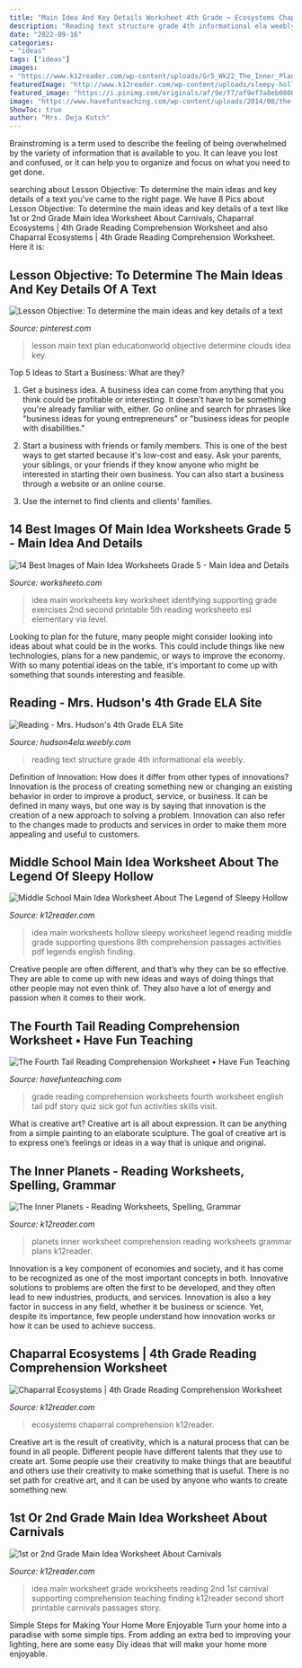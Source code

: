 ```yaml
---
title: "Main Idea And Key Details Worksheet 4th Grade ~ Ecosystems Chaparral Comprehension K12reader"
description: "Reading text structure grade 4th informational ela weebly"
date: "2022-09-16"
categories:
- "ideas"
tags: ["ideas"]
images:
- "https://www.k12reader.com/wp-content/uploads/Gr5_Wk22_The_Inner_Planets.jpg"
featuredImage: "http://www.k12reader.com/wp-content/uploads/sleepy-hollow-main-idea.jpg"
featured_image: "https://i.pinimg.com/originals/af/9e/f7/af9ef7a8eb0800bd3e69b3c6c0fb11b5.png"
image: "https://www.havefunteaching.com/wp-content/uploads/2014/08/the-fourth-tail-fourth-grade-reading-comprehension-worksheet-1.jpg"
ShowToc: true
author: "Mrs. Deja Kutch"
---
```



Brainstroming is a term used to describe the feeling of being overwhelmed by the variety of information that is available to you. It can leave you lost and confused, or it can help you to organize and focus on what you need to get done.

	

		
searching about Lesson Objective: To determine the main ideas and key details of a text you've came to the right page. We have 8 Pics about Lesson Objective: To determine the main ideas and key details of a text like 1st or 2nd Grade Main Idea Worksheet About Carnivals, Chaparral Ecosystems | 4th Grade Reading Comprehension Worksheet and also Chaparral Ecosystems | 4th Grade Reading Comprehension Worksheet. Here it is:
		
    
## Lesson Objective: To Determine The Main Ideas And Key Details Of A Text

<img loading=lazy src="https://i.pinimg.com/originals/af/9e/f7/af9ef7a8eb0800bd3e69b3c6c0fb11b5.png" onerror="this.onerror=null;this.src='https://tse1.mm.bing.net/th?id=OIP.gBqPh9l3a5vMCT9QF2KeRgHaLG&amp;pid=15.1';" alt="Lesson Objective: To determine the main ideas and key details of a text">

_Source: pinterest.com_

>lesson main text plan educationworld objective determine clouds idea key. 

	

Top 5 Ideas to Start a Business: What are they?
1. Get a business idea. A business idea can come from anything that you think could be profitable or interesting. It doesn't have to be something you're already familiar with, either. Go online and search for phrases like "business ideas for young entrepreneurs" or "business ideas for people with disabilities."
2. Start a business with friends or family members. This is one of the best ways to get started because it's low-cost and easy. Ask your parents, your siblings, or your friends if they know anyone who might be interested in starting their own business. You can also start a business through a website or an online course.

3. Use the internet to find clients and clients' families.

    
## 14 Best Images Of Main Idea Worksheets Grade 5 - Main Idea And Details

<img loading=lazy src="http://www.worksheeto.com/postpic/2011/10/main-idea-and-details-worksheet-key_75435.jpg" onerror="this.onerror=null;this.src='https://tse1.mm.bing.net/th?id=OIP.JTbWfihZilBoVL-IBFGNoAHaKi&amp;pid=15.1';" alt="14 Best Images of Main Idea Worksheets Grade 5 - Main Idea and Details">

_Source: worksheeto.com_

>idea main worksheets key worksheet identifying supporting grade exercises 2nd second printable 5th reading worksheeto esl elementary via level. 

	

Looking to plan for the future, many people might consider looking into ideas about what could be in the works. This could include things like new technologies, plans for a new pandemic, or ways to improve the economy. With so many potential ideas on the table, it's important to come up with something that sounds interesting and feasible.

    
## Reading - Mrs. Hudson&#039;s 4th Grade ELA Site

<img loading=lazy src="https://hudson4ela.weebly.com/uploads/2/5/2/1/25216923/9385909_orig.jpg" onerror="this.onerror=null;this.src='https://tse3.mm.bing.net/th?id=OIP.nBbD7elJ9Z9JyUrzW7kQegHaJ4&amp;pid=15.1';" alt="Reading - Mrs. Hudson&#039;s 4th Grade ELA Site">

_Source: hudson4ela.weebly.com_

>reading text structure grade 4th informational ela weebly. 

	

Definition of Innovation: How does it differ from other types of innovations?
Innovation is the process of creating something new or changing an existing behavior in order to improve a product, service, or business. It can be defined in many ways, but one way is by saying that innovation is the creation of a new approach to solving a problem. Innovation can also refer to the changes made to products and services in order to make them more appealing and useful to customers.

    
## Middle School Main Idea Worksheet About The Legend Of Sleepy Hollow

<img loading=lazy src="http://www.k12reader.com/wp-content/uploads/sleepy-hollow-main-idea.jpg" onerror="this.onerror=null;this.src='https://tse1.mm.bing.net/th?id=OIP.Kl64U5BKE913Ru2o8r-GJQHaJl&amp;pid=15.1';" alt="Middle School Main Idea Worksheet About The Legend of Sleepy Hollow">

_Source: k12reader.com_

>idea main worksheets hollow sleepy worksheet legend reading middle grade supporting questions 8th comprehension passages activities pdf legends english finding. 

	

Creative people are often different, and that’s why they can be so effective. They are able to come up with new ideas and ways of doing things that other people may not even think of. They also have a lot of energy and passion when it comes to their work.

    
## The Fourth Tail Reading Comprehension Worksheet • Have Fun Teaching

<img loading=lazy src="https://www.havefunteaching.com/wp-content/uploads/2014/08/the-fourth-tail-fourth-grade-reading-comprehension-worksheet-1.jpg" onerror="this.onerror=null;this.src='https://tse2.mm.bing.net/th?id=OIP.YDAksayR0jTph6A-iwzx3QHaJl&amp;pid=15.1';" alt="The Fourth Tail Reading Comprehension Worksheet • Have Fun Teaching">

_Source: havefunteaching.com_

>grade reading comprehension worksheets fourth worksheet english tail pdf story quiz sick got fun activities skills visit. 

	

What is creative art?
Creative art is all about expression. It can be anything from a simple painting to an elaborate sculpture. The goal of creative art is to express one’s feelings or ideas in a way that is unique and original.

    
## The Inner Planets - Reading Worksheets, Spelling, Grammar

<img loading=lazy src="https://www.k12reader.com/wp-content/uploads/Gr5_Wk22_The_Inner_Planets.jpg" onerror="this.onerror=null;this.src='https://tse3.mm.bing.net/th?id=OIP.HLwjDv8nLAfWZTkAEWVRKQHaFt&amp;pid=15.1';" alt="The Inner Planets - Reading Worksheets, Spelling, Grammar">

_Source: k12reader.com_

>planets inner worksheet comprehension reading worksheets grammar plans k12reader. 

	

Innovation is a key component of economies and society, and it has come to be recognized as one of the most important concepts in both. Innovative solutions to problems are often the first to be developed, and they often lead to new industries, products, and services. Innovation is also a key factor in success in any field, whether it be business or science. Yet, despite its importance, few people understand how innovation works or how it can be used to achieve success.

    
## Chaparral Ecosystems | 4th Grade Reading Comprehension Worksheet

<img loading=lazy src="https://www.k12reader.com/wp-content/uploads/Gr4_Wk3_Chaparral_Ecosystems.jpg" onerror="this.onerror=null;this.src='https://tse2.mm.bing.net/th?id=OIP.vFFgwndNbreaJopfu7XNHwHaFt&amp;pid=15.1';" alt="Chaparral Ecosystems | 4th Grade Reading Comprehension Worksheet">

_Source: k12reader.com_

>ecosystems chaparral comprehension k12reader. 

	

Creative art is the result of creativity, which is a natural process that can be found in all people. Different people have different talents that they use to create art. Some people use their creativity to make things that are beautiful and others use their creativity to make something that is useful. There is no set path for creative art, and it can be used by anyone who wants to create something new.

    
## 1st Or 2nd Grade Main Idea Worksheet About Carnivals

<img loading=lazy src="http://www.k12reader.com/wp-content/uploads/carnival-main-idea1.jpg" onerror="this.onerror=null;this.src='https://tse1.mm.bing.net/th?id=OIP.gMFb_JQqbq73iDySV4ST5wAAAA&amp;pid=15.1';" alt="1st or 2nd Grade Main Idea Worksheet About Carnivals">

_Source: k12reader.com_

>idea main worksheet grade worksheets reading 2nd 1st carnival supporting comprehension teaching finding k12reader second short printable carnivals passages story. 

	

Simple Steps for Making Your Home More Enjoyable
Turn your home into a paradise with some simple tips. From adding an extra bed to improving your lighting, here are some easy Diy ideas that will make your home more enjoyable.

